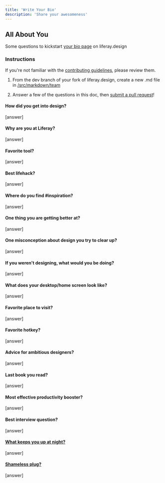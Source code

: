 ```yaml
---
title: 'Write Your Bio'
description: 'Share your awesomeness'
---
```


## All About You

Some questions to kickstart [your bio page](/team) on liferay.design

### Instructions

If you're not familiar with the [contributing guidelines](https://github.com/liferay-design/liferay.design/blob/dev/CONTRIBUTING.md#how-to), please review them.

1. From the dev branch of your fork of liferay.design, create a new .md file in [/src/markdown/team](https://github.com/liferay-design/liferay.design/tree/dev/src/markdown/team)

1. Answer a few of the questions in this doc, then [submit a pull request](https://github.com/liferay-design/liferay.design/pulls)!

#### How did you get into design?

[answer]

#### Why are you at Liferay?

[answer]

#### Favorite tool?

[answer]

#### Best lifehack?

[answer]

#### Where do you find #inspiration?

[answer]

#### One thing you are getting better at?

[answer]

#### One misconception about design you try to clear up?

[answer]

#### If you weren't designing, what would you be doing?

[answer]

#### What does your desktop/home screen look like?

[answer]

#### Favorite place to visit?

[answer]

#### Favorite hotkey?

[answer]

#### Advice for ambitious designers?

[answer]

#### Last book you read?

[answer]

#### Most effective productivity booster?

[answer]

#### Best interview question?

[answer]

#### [What keeps you up at night?](http://whatkeepsyouupatnight.io)

[answer]

#### [Shameless plug?](https://www.programmerinterview.com/index.php/american-vocabulary/shameless-plug-meaning/)

[answer]
